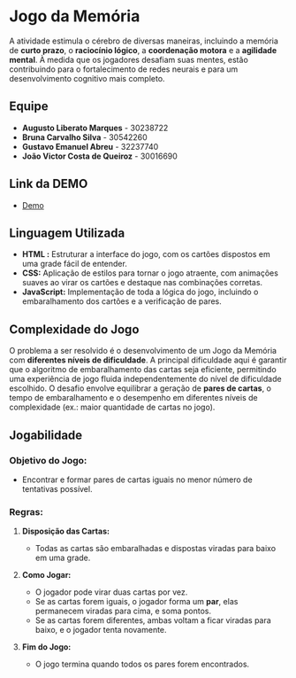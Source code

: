 # Jogo da Memória

A atividade estimula o cérebro de diversas maneiras, incluindo a memória de **curto prazo**, o **raciocínio lógico**, a **coordenação motora** e a **agilidade mental**. À medida que os jogadores desafiam suas mentes, estão contribuindo para o fortalecimento de redes neurais e para um desenvolvimento cognitivo mais completo.

## Equipe
- **Augusto Liberato Marques** - 30238722
- **Bruna Carvalho Silva** - 30542260
- **Gustavo Emanuel Abreu** - 32237740
- **João Victor Costa de Queiroz** - 30016690


## Link da DEMO

- [Demo]()


## Linguagem Utilizada

- **HTML :** Estruturar a interface do jogo, com os cartões dispostos em uma grade fácil de entender.
- **CSS:** Aplicação de estilos para tornar o jogo atraente, com animações suaves ao virar os cartões e destaque nas combinações corretas.
- **JavaScript:** Implementação de toda a lógica do jogo, incluindo o embaralhamento dos cartões e a verificação de pares.


## Complexidade do Jogo

O problema a ser resolvido é o desenvolvimento de um Jogo da Memória com **diferentes níveis de dificuldade**. A principal dificuldade aqui é garantir que o algoritmo de embaralhamento das cartas seja eficiente, permitindo uma experiência de jogo fluida independentemente do nível de dificuldade escolhido.
O desafio envolve equilibrar a geração de **pares de cartas**, o tempo de embaralhamento e o desempenho em diferentes níveis de complexidade (ex.: maior quantidade de cartas no jogo).

## Jogabilidade

###  **Objetivo do Jogo:** 
- Encontrar e formar pares de cartas iguais no menor número de tentativas possível.


 ### **Regras:**

1. **Disposição das Cartas:** 
	- Todas as cartas são embaralhadas e dispostas viradas para baixo em uma grade.

3. **Como Jogar:**

	- O jogador pode virar duas cartas por vez.
	- Se as cartas forem iguais, o jogador forma um **par**,  elas permanecem viradas para cima, e soma pontos.
	- Se as cartas forem diferentes, ambas voltam a ficar viradas para baixo, e o jogador tenta novamente.

4. **Fim do Jogo:**

	- O jogo termina quando todos os pares forem encontrados.
